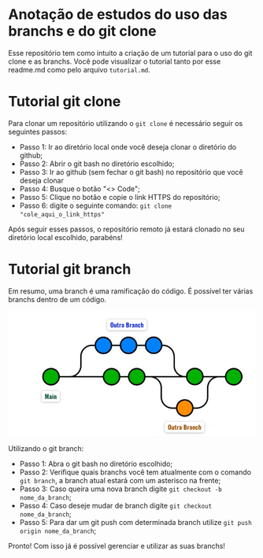 # Anotação de estudos do uso das branchs e do git clone

Esse repositório tem como intuito a criação de um tutorial para o uso do git clone e as branchs. Você pode visualizar o tutorial tanto por esse readme.md como pelo arquivo `tutorial.md`.

# Tutorial git clone

Para clonar um repositório utilizando o `git clone` é necessário seguir os seguintes passos:

- Passo 1: Ir ao diretório local onde você deseja clonar o diretório do github;
- Passo 2: Abrir o git bash no diretório escolhido;
- Passo 3: Ir ao github (sem fechar o git bash) no repositório que você deseja clonar
- Passo 4: Busque o botão "<> Code";
- Passo 5: Clique no botão e copie o link HTTPS do repositório;
- Passo 6: digite o seguinte comando: `git clone "cole_aqui_o_link_https"`

Após seguir esses passos, o repositório remoto já estará clonado no seu diretório local escolhido, parabéns!

# Tutorial git branch 

Em resumo, uma branch é uma ramificação do código. É possível ter várias branchs dentro de um código.

![Imagem branch](https://github.com/joaocruzzup/git-branch/blob/main/branch-explicacao.jpg)

Utilizando o git branch:

- Passo 1: Abra o git bash no diretório escolhido;
- Passo 2: Verifique quais branchs você tem atualmente com o comando `git branch`, a branch atual estará com um asterisco na frente;
- Passo 3: Caso queira uma nova branch digite `git checkout -b nome_da_branch`;
- Passo 4: Caso deseje mudar de branch digite `git checkout nome_da_branch`;
- Passo 5: Para dar um git push com determinada branch utilize `git push origin nome_da_branch`;

Pronto! Com isso já é possível gerenciar e utilizar as suas branchs!
